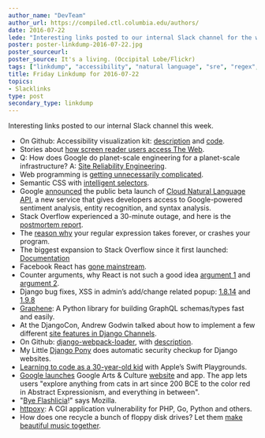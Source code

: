 ```yaml
---
author_name: "DevTeam"
author_url: https://compiled.ctl.columbia.edu/authors/
date: 2016-07-22
lede: "Interesting links posted to our internal Slack channel for the week ending 2016-07-22."
poster: poster-linkdump-2016-07-22.jpg
poster_sourceurl: 
poster_source: It's a living. (Occipital Lobe/Flickr)
tags: ["linkdump", "accessibility", "natural language", "sre", "regex", "postmortem", "django", "javascript"]
title: Friday Linkdump for 2016-07-22
topics:
- Slacklinks
type: post
secondary_type: linkdump
---
```


Interesting links posted to our internal Slack channel this week.

* On Github: Accessibility visualization kit: [description](http://khan.github.io/tota11y/) and [code](https://github.com/Khan/tota11y/).
* Stories about [how screen reader users access The Web](http://www.heydonworks.com/article/responses-to-the-screen-reader-strategy-survey).
* Q: How does Google do planet-scale engineering for a planet-scale infrastructure? A: [Site Reliability Engineering](http://highscalability.com/blog/2016/7/18/how-does-google-do-planet-scale-engineering-for-a-planet-sca.html).
* Web programming is [getting unnecessarily complicated](http://en.arguman.org/web-programming-is-getting-unnecessarily-complicated).
* Semantic CSS with [intelligent selectors](https://www.smashingmagazine.com/2013/08/semantic-css-with-intelligent-selectors/).
* Google [announced](https://techcrunch.com/2016/07/20/google-launches-new-api-to-help-you-parse-natural-language/) the public beta launch of [Cloud Natural Language API](https://cloud.google.com/natural-language/), a new service that gives developers access to Google-powered sentiment analysis, entity recognition, and syntax analysis.
* Stack Overflow experienced a 30-minute outage, and here is the [postmortem report](http://stackstatus.net/post/147710624694/outage-postmortem-july-20-2016).
* The [reason why](http://www.regular-expressions.info/catastrophic.html) your regular expression takes forever, or crashes your program.
* The biggest expansion to Stack Overflow since it first launched: [Documentation](http://blog.stackoverflow.com/2016/07/introducing-stack-overflow-documentation-beta/)
* Facebook React has [gone mainstream](https://techcrunch.com/2016/07/22/facebooks-new-open-source-project-makes-it-easier-to-get-started-with-react/).
* Counter arguments, why React is not such a good idea [argument 1](https://www.pandastrike.com/posts/20150311-react-bad-idea) and [argument 2](http://react-etc.net/entry/your-license-to-use-react-js-can-be-revoked-if-you-compete-with-facebook).
* Django bug fixes, XSS in admin’s add/change related popup: [1.8.14](https://docs.djangoproject.com/en/1.9/releases/1.8.14/) and [1.9.8](https://docs.djangoproject.com/en/1.9/releases/1.9.8/)
* [Graphene](http://graphene-python.org/): A Python library for building GraphQL schemas/types fast and easily.
* At the DjangoCon, Andrew Godwin talked about how to implement a few different [site features in Django Channels](https://github.com/andrewgodwin/channels-examples).
* On Github: [django-webpack-loader](https://github.com/owais/django-webpack-loader), with [description](http://owaislone.org/blog/webpack-plus-reactjs-and-django/).
* My Little [Django Pony](https://www.ponycheckup.com/) does automatic security checkup for Django websites.
* [Learning to code as a 30-year-old kid](http://arstechnica.com/apple/2016/07/hands-on-with-swift-playgrounds-apples-attempt-to-get-kids-to-code/) with Apple’s Swift Playgrounds.
* [Google launches](https://googleblog.blogspot.com/2016/07/the-new-google-arts-culture-on-exhibit.html) Google Arts & Culture [website](https://www.google.com/culturalinstitute/beta/) and app. The app lets users "explore anything from cats in art since 200 BCE to the color red in Abstract Expressionism, and everything in between". 
* "[Bye Flashlicia](http://thenextweb.com/insider/2016/07/20/mozilla-finally-mostly-killing-flash-next-month/)!" says Mozilla.
* [httpoxy](https://httpoxy.org/): A CGI application vulnerability
for PHP, Go, Python and others.
* How does one recycle a bunch of floppy disk drives? Let them [make beautiful music together](http://digg.com/video/seven-nation-army-floppy-drives).
